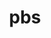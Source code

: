 ---
title: "pbs"
id: tag.id
permalink: "/tags/pbs"
videos: [64,71,532,1095,1226,1388,1456,1613,1881,1920,2072,2073,2428]
---